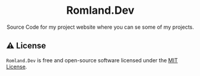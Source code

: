 <h1 align="center">
  Romland.Dev
</h1>
<p align="center">Source Code for my project website where you can se some of my projects.<br></p>

## ⚠️ License

`Romland.Dev` is free and open-source software licensed under the [MIT License](https://github.com/linusromland/romland.dev/blob/master/LICENSE).
